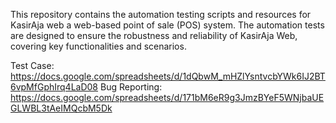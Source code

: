 This repository contains the automation testing scripts and resources for KasirAja web a web-based point of sale (POS) system. The automation tests are designed to ensure the robustness and reliability of KasirAja Web, covering key functionalities and scenarios.

Test Case: https://docs.google.com/spreadsheets/d/1dQbwM_mHZlYsntvcbYWk6IJ2BT6vpMfGphIrq4LaD08 
Bug Reporting: https://docs.google.com/spreadsheets/d/171bM6eR9g3JmzBYeF5WNjbaUEGLWBL3tAeIMQcbM5Dk
